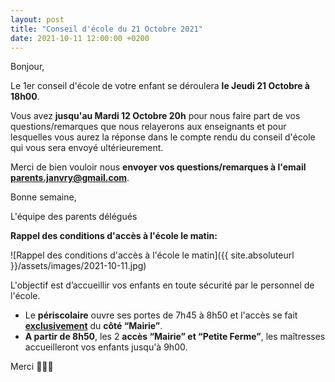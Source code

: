 ```yaml
---
layout: post
title: "Conseil d'école du 21 Octobre 2021"
date: 2021-10-11 12:00:00 +0200
---
```


Bonjour,

Le 1er conseil d'école de votre enfant se déroulera **le Jeudi 21 Octobre à 18h00**.

Vous avez **jusqu'au Mardi 12 Octobre 20h** pour nous faire part de vos questions/remarques que nous relayerons aux enseignants et pour lesquelles vous aurez la réponse dans le compte rendu du conseil d'école qui vous sera envoyé ultérieurement.

Merci de bien vouloir nous **envoyer vos questions/remarques à l'email <a href="mailto:parents.janvry@gmail.com">parents.janvry@gmail.com</a>**.

Bonne semaine,

L'équipe des parents délégués

**Rappel des conditions d'accès à l'école le matin:**

![Rappel des conditions d'accès à l'école le matin]({{ site.absoluteurl }}/assets/images/2021-10-11.jpg)

L'objectif est d’accueillir vos enfants en toute sécurité par le personnel de l'école.

- Le **périscolaire** ouvre ses portes de 7h45 à 8h50 et l'accès se fait **<u>exclusivement</u>** du **côté “Mairie”**.
- **A partir de 8h50**, les 2 **accès “Mairie” et “Petite Ferme”**, les maîtresses accueilleront vos enfants jusqu'à 9h00.

Merci 🙏🙏‍🙏
